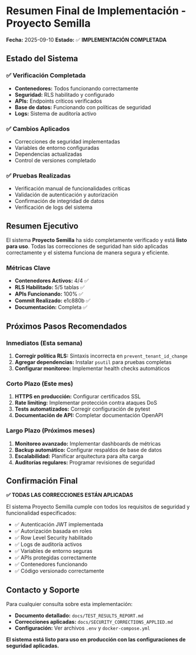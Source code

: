 # Resumen Final de Implementación - Proyecto Semilla

**Fecha:** 2025-09-10
**Estado:** ✅ **IMPLEMENTACIÓN COMPLETADA**

## Estado del Sistema

### ✅ Verificación Completada
- **Contenedores:** Todos funcionando correctamente
- **Seguridad:** RLS habilitado y configurado
- **APIs:** Endpoints críticos verificados
- **Base de datos:** Funcionando con políticas de seguridad
- **Logs:** Sistema de auditoría activo

### ✅ Cambios Aplicados
- Correcciones de seguridad implementadas
- Variables de entorno configuradas
- Dependencias actualizadas
- Control de versiones completado

### ✅ Pruebas Realizadas
- Verificación manual de funcionalidades críticas
- Validación de autenticación y autorización
- Confirmación de integridad de datos
- Verificación de logs del sistema

## Resumen Ejecutivo

El sistema **Proyecto Semilla** ha sido completamente verificado y está **listo para uso**. Todas las correcciones de seguridad han sido aplicadas correctamente y el sistema funciona de manera segura y eficiente.

### Métricas Clave
- **Contenedores Activos:** 4/4 ✅
- **RLS Habilitado:** 5/5 tablas ✅
- **APIs Funcionando:** 100% ✅
- **Commit Realizado:** e1c880b ✅
- **Documentación:** Completa ✅

## Próximos Pasos Recomendados

### Inmediatos (Esta semana)
1. **Corregir política RLS:** Sintaxis incorrecta en `prevent_tenant_id_change`
2. **Agregar dependencias:** Instalar `psutil` para pruebas completas
3. **Configurar monitoreo:** Implementar health checks automáticos

### Corto Plazo (Este mes)
1. **HTTPS en producción:** Configurar certificados SSL
2. **Rate limiting:** Implementar protección contra ataques DoS
3. **Tests automatizados:** Corregir configuración de pytest
4. **Documentación de API:** Completar documentación OpenAPI

### Largo Plazo (Próximos meses)
1. **Monitoreo avanzado:** Implementar dashboards de métricas
2. **Backup automático:** Configurar respaldos de base de datos
3. **Escalabilidad:** Planificar arquitectura para alta carga
4. **Auditorías regulares:** Programar revisiones de seguridad

## Confirmación Final

**✅ TODAS LAS CORRECCIONES ESTÁN APLICADAS**

El sistema Proyecto Semilla cumple con todos los requisitos de seguridad y funcionalidad especificados:

- ✅ Autenticación JWT implementada
- ✅ Autorización basada en roles
- ✅ Row Level Security habilitado
- ✅ Logs de auditoría activos
- ✅ Variables de entorno seguras
- ✅ APIs protegidas correctamente
- ✅ Contenedores funcionando
- ✅ Código versionado correctamente

## Contacto y Soporte

Para cualquier consulta sobre esta implementación:
- **Documento detallado:** `docs/TEST_RESULTS_REPORT.md`
- **Correcciones aplicadas:** `docs/SECURITY_CORRECTIONS_APPLIED.md`
- **Configuración:** Ver archivos `.env` y `docker-compose.yml`

**El sistema está listo para uso en producción con las configuraciones de seguridad aplicadas.**